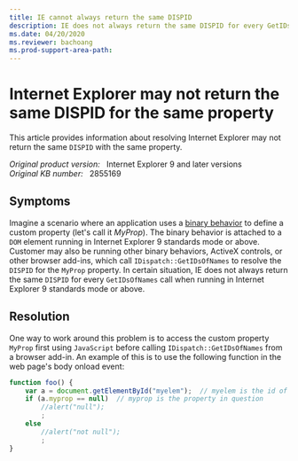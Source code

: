```yaml
---
title: IE cannot always return the same DISPID
description: IE does not always return the same DISPID for every GetIDsOfNames call when running in IE9 Standards Mode or above.
ms.date: 04/20/2020
ms.reviewer: bachoang
ms.prod-support-area-path: 
---
```

# Internet Explorer may not return the same DISPID for the same property

This article provides information about resolving Internet Explorer may not return the same `DISPID` with the same property.

_Original product version:_ &nbsp; Internet Explorer 9 and later versions  
_Original KB number:_ &nbsp; 2855169

## Symptoms

Imagine a scenario where an application uses a [binary behavior](/previous-versions/windows/internet-explorer/ie-developer/platform-apis/aa744098(v=vs.85)) to define a custom property (let's call it *MyProp*). The binary behavior is attached to a `DOM` element running in Internet Explorer 9 standards mode or above. Customer may also be running other binary behaviors, ActiveX controls, or other browser add-ins, which call `IDispatch::GetIDsOfNames` to resolve the `DISPID` for the `MyProp` property. In certain situation, IE does not always return the same `DISPID` for every `GetIDsOfNames` call when running in Internet Explorer 9 standards mode or above.

## Resolution

One way to work around this problem is to access the custom property `MyProp` first using `JavaScript` before calling `IDispatch::GetIDsOfNames` from a browser add-in. An example of this is to use the following function in the web page's body onload event:

```js
function foo() {
    var a = document.getElementById("myelem");  // myelem is the id of the element which has the attached binary behavior
    if (a.myprop == null)  // myprop is the property in question
        //alert("null");
        ;
    else
        //alert("not null");
        ;
}
```
